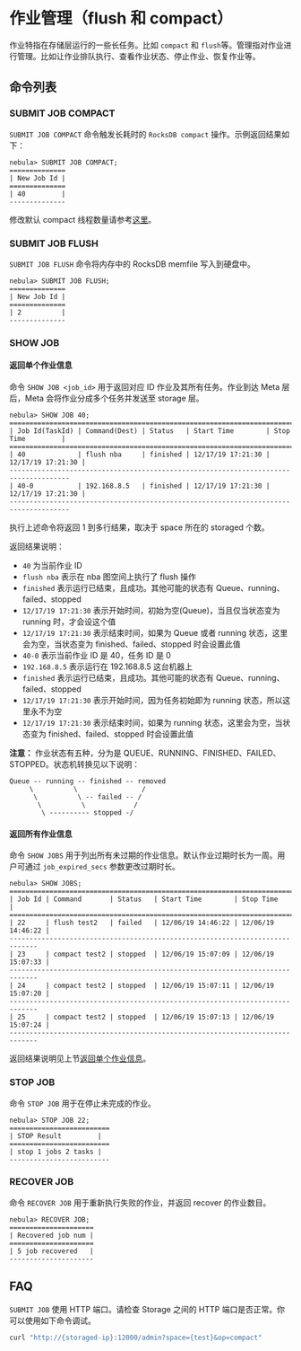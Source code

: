# 作业管理（flush 和 compact）

作业特指在存储层运行的一些长任务。比如 `compact` 和 `flush`等。管理指对作业进行管理。比如让作业排队执行、查看作业状态、停止作业、恢复作业等。

## 命令列表

### SUBMIT JOB COMPACT

`SUBMIT JOB COMPACT` 命令触发长耗时的 `RocksDB compact` 操作。示例返回结果如下：

```ngql
nebula> SUBMIT JOB COMPACT;
==============
| New Job Id |
==============
| 40         |
--------------
```

修改默认 compact 线程数量请参考[这里](../../3.build-develop-and-administration/3.configurations/5.storage-config.md)。

### SUBMIT JOB FLUSH

`SUBMIT JOB FLUSH` 命令将内存中的 RocksDB memfile 写入到硬盘中。

```ngql
nebula> SUBMIT JOB FLUSH;
==============
| New Job Id |
==============
| 2          |
--------------
```

### SHOW JOB

#### 返回单个作业信息

命令 `SHOW JOB <job_id>` 用于返回对应 ID 作业及其所有任务。作业到达 Meta 层后，Meta 会将作业分成多个任务并发送至 storage 层。

```ngql
nebula> SHOW JOB 40;
=====================================================================================
| Job Id(TaskId) | Command(Dest) | Status   | Start Time        | Stop Time         |
=====================================================================================
| 40             | flush nba     | finished | 12/17/19 17:21:30 | 12/17/19 17:21:30 |
-------------------------------------------------------------------------------------
| 40-0           | 192.168.8.5   | finished | 12/17/19 17:21:30 | 12/17/19 17:21:30 |
-------------------------------------------------------------------------------------
```

执行上述命令将返回 1 到多行结果，取决于 space 所在的 storaged 个数。

返回结果说明：

- `40` 为当前作业 ID
- `flush nba` 表示在 nba 图空间上执行了 flush 操作
- `finished` 表示运行已结束，且成功。其他可能的状态有 Queue、running、failed、stopped
- `12/17/19 17:21:30` 表示开始时间，初始为空(Queue)，当且仅当状态变为 running 时，才会设这个值
- `12/17/19 17:21:30` 表示结束时间，如果为 Queue 或者 running 状态，这里会为空，当状态变为 finished、failed、stopped 时会设置此值
- `40-0` 表示当前作业 ID 是 40，任务 ID 是 0
- `192.168.8.5` 表示运行在 192.168.8.5 这台机器上
- `finished` 表示运行已结束，且成功。其他可能的状态有 Queue、running、failed、stopped
- `12/17/19 17:21:30` 表示开始时间，因为任务初始即为 running 状态，所以这里永不为空
- `12/17/19 17:21:30` 表示结束时间，如果为 running 状态，这里会为空，当状态变为 finished、failed、stopped 时会设置此值

**注意：** 作业状态有五种，分为是 QUEUE、RUNNING、FINISHED、FAILED、STOPPED。状态机转换见以下说明：

```ngql
Queue -- running -- finished -- removed
     \          \                /
      \          \ -- failed -- /
       \          \            /
        \ ---------- stopped -/
```

#### 返回所有作业信息

命令 `SHOW JOBS` 用于列出所有未过期的作业信息。默认作业过期时长为一周。用户可通过 `job_expired_secs` 参数更改过期时长。

```ngql
nebula> SHOW JOBS;
=============================================================================
| Job Id | Command       | Status   | Start Time        | Stop Time         |
=============================================================================
| 22     | flush test2   | failed   | 12/06/19 14:46:22 | 12/06/19 14:46:22 |
-----------------------------------------------------------------------------
| 23     | compact test2 | stopped  | 12/06/19 15:07:09 | 12/06/19 15:07:33 |
-----------------------------------------------------------------------------
| 24     | compact test2 | stopped  | 12/06/19 15:07:11 | 12/06/19 15:07:20 |
-----------------------------------------------------------------------------
| 25     | compact test2 | stopped  | 12/06/19 15:07:13 | 12/06/19 15:07:24 |
-----------------------------------------------------------------------------
```

返回结果说明见上节[返回单个作业信息](#返回单个作业信息)。

### STOP JOB

命令 `STOP JOB` 用于在停止未完成的作业。

```ngql
nebula> STOP JOB 22;
=========================
| STOP Result         |
=========================
| stop 1 jobs 2 tasks |
-------------------------
```

### RECOVER JOB

命令 `RECOVER JOB` 用于重新执行失败的作业，并返回 recover 的作业数目。

```ngql
nebula> RECOVER JOB;
=====================
| Recovered job num |
=====================
| 5 job recovered   |
---------------------
```

## FAQ

`SUBMIT JOB` 使用 HTTP 端口。请检查 Storage 之间的 HTTP 端口是否正常。你可以使用如下命令调试。

```bash
curl "http://{storaged-ip}:12000/admin?space={test}&op=compact"
```
